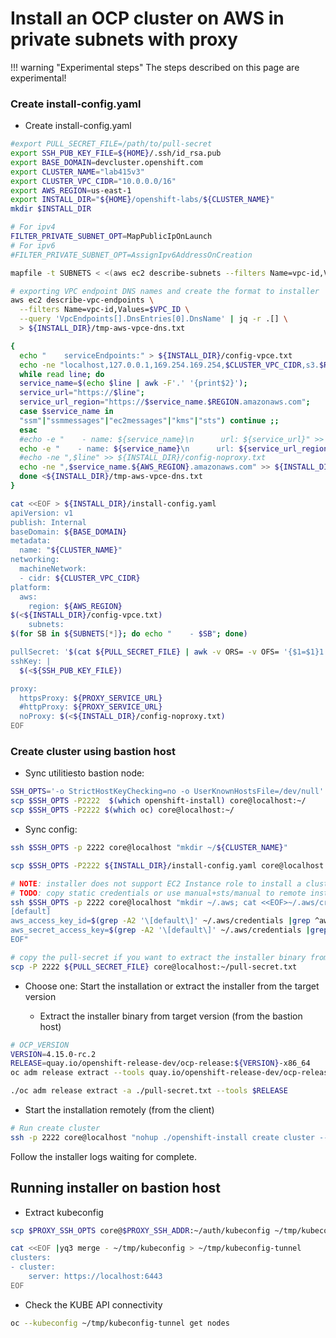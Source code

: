 # Install an OCP cluster on AWS in private subnets with proxy

!!! warning "Experimental steps"
    The steps described on this page are experimental!

### Create install-config.yaml

- Create install-config.yaml

```sh
#export PULL_SECRET_FILE=/path/to/pull-secret
export SSH_PUB_KEY_FILE=${HOME}/.ssh/id_rsa.pub
export BASE_DOMAIN=devcluster.openshift.com
export CLUSTER_NAME="lab415v3"
export CLUSTER_VPC_CIDR="10.0.0.0/16"
export AWS_REGION=us-east-1
export INSTALL_DIR="${HOME}/openshift-labs/${CLUSTER_NAME}"
mkdir $INSTALL_DIR

# For ipv4
FILTER_PRIVATE_SUBNET_OPT=MapPublicIpOnLaunch
# For ipv6
#FILTER_PRIVATE_SUBNET_OPT=AssignIpv6AddressOnCreation

mapfile -t SUBNETS < <(aws ec2 describe-subnets --filters Name=vpc-id,Values=${VPC_ID} --query "Subnets[?$FILTER_PRIVATE_SUBNET_OPT==\`false\`].SubnetId" --output text | tr '[:space:]' '\n')

# exporting VPC endpoint DNS names and create the format to installer
aws ec2 describe-vpc-endpoints \
  --filters Name=vpc-id,Values=$VPC_ID \
  --query 'VpcEndpoints[].DnsEntries[0].DnsName' | jq -r .[] \
  > ${INSTALL_DIR}/tmp-aws-vpce-dns.txt

{
  echo "    serviceEndpoints:" > ${INSTALL_DIR}/config-vpce.txt
  echo -ne "localhost,127.0.0.1,169.254.169.254,$CLUSTER_VPC_CIDR,s3.$REGION.amazonaws.com" > ${INSTALL_DIR}/config-noproxy.txt
  while read line; do
  service_name=$(echo $line | awk -F'.' '{print$2}');
  service_url="https://$line";
  service_url_region="https://$service_name.$REGION.amazonaws.com";
  case $service_name in
  "ssm"|"ssmmessages"|"ec2messages"|"kms"|"sts") continue ;;
  esac
  #echo -e "    - name: ${service_name}\n      url: ${service_url}" >> ${INSTALL_DIR}/config-vpce.txt
  echo -e "    - name: ${service_name}\n      url: ${service_url_region}" >> ${INSTALL_DIR}/config-vpce.txt
  #echo -ne ",$line" >> ${INSTALL_DIR}/config-noproxy.txt
  echo -ne ",$service_name.${AWS_REGION}.amazonaws.com" >> ${INSTALL_DIR}/config-noproxy.txt
  done <${INSTALL_DIR}/tmp-aws-vpce-dns.txt
}

cat <<EOF > ${INSTALL_DIR}/install-config.yaml
apiVersion: v1
publish: Internal
baseDomain: ${BASE_DOMAIN}
metadata:
  name: "${CLUSTER_NAME}"
networking:
  machineNetwork:
  - cidr: ${CLUSTER_VPC_CIDR}
platform:
  aws:
    region: ${AWS_REGION}
$(<${INSTALL_DIR}/config-vpce.txt)
    subnets:
$(for SB in ${SUBNETS[*]}; do echo "    - $SB"; done)

pullSecret: '$(cat ${PULL_SECRET_FILE} | awk -v ORS= -v OFS= '{$1=$1}1')'
sshKey: |
  $(<${SSH_PUB_KEY_FILE})

proxy:
  httpsProxy: ${PROXY_SERVICE_URL}
  #httpProxy: ${PROXY_SERVICE_URL}
  noProxy: $(<${INSTALL_DIR}/config-noproxy.txt)
EOF
```

### Create cluster using bastion host

- Sync utilitiesto bastion node:
```sh
SSH_OPTS='-o StrictHostKeyChecking=no -o UserKnownHostsFile=/dev/null'
scp $SSH_OPTS -P2222  $(which openshift-install) core@localhost:~/
scp $SSH_OPTS -P2222 $(which oc) core@localhost:~/
```

- Sync config:
```sh
ssh $SSH_OPTS -p 2222 core@localhost "mkdir ~/${CLUSTER_NAME}"

scp $SSH_OPTS -P2222 ${INSTALL_DIR}/install-config.yaml core@localhost:~/${CLUSTER_NAME}/install-config.yaml

# NOTE: installer does not support EC2 Instance role to install a cluster (why if CCO must create credentials from credentialsrequests in install time?)
# TODO: copy static credentials or use manual+sts/manual to remote instance.
ssh $SSH_OPTS -p 2222 core@localhost "mkdir ~/.aws; cat <<EOF>~/.aws/credentials
[default]
aws_access_key_id=$(grep -A2 '\[default\]' ~/.aws/credentials |grep ^aws_access_key_id | awk -F'=' '{print$2}')
aws_secret_access_key=$(grep -A2 '\[default\]' ~/.aws/credentials |grep ^aws_secret_access_key | awk -F'=' '{print$2}')
EOF"

# copy the pull-secret if you want to extract the installer binary from the bastion
scp -P 2222 ${PULL_SECRET_FILE} core@localhost:~/pull-secret.txt
```

- Choose one: Start the installation or extract the installer from the target version

  - Extract the installer binary from target version (from the bastion host)

```sh
# OCP_VERSION
VERSION=4.15.0-rc.2
RELEASE=quay.io/openshift-release-dev/ocp-release:${VERSION}-x86_64
oc adm release extract --tools quay.io/openshift-release-dev/ocp-release:4.15.0-rc.2-x86_64

./oc adm release extract -a ./pull-secret.txt --tools $RELEASE

```

  - Start the installation remotely (from the client)

```sh
# Run create cluster
ssh -p 2222 core@localhost "nohup ./openshift-install create cluster --log-level=debug >>./install.out 2>&1 &"
```

Follow the installer logs waiting for complete.

## Running installer on bastion host

- Extract kubeconfig

```sh
scp $PROXY_SSH_OPTS core@$PROXY_SSH_ADDR:~/auth/kubeconfig ~/tmp/kubeconfig

cat <<EOF |yq3 merge - ~/tmp/kubeconfig > ~/tmp/kubeconfig-tunnel
clusters:
- cluster:
    server: https://localhost:6443
EOF
```

- Check the KUBE API connectivity

```sh
oc --kubeconfig ~/tmp/kubeconfig-tunnel get nodes
```

